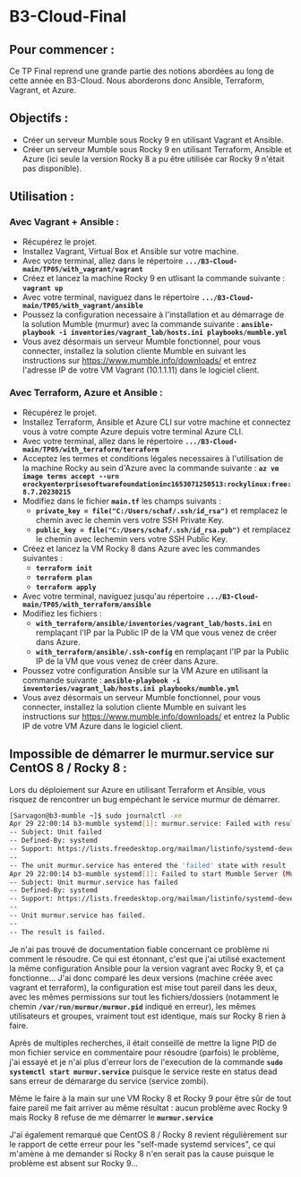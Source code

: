 # B3-Cloud-Final



## Pour commencer :

Ce TP Final reprend une grande partie des notions abordées au long de cette année en B3-Cloud. Nous aborderons donc Ansible, Terraform, Vagrant, et Azure.
## Objectifs :

- Créer un serveur Mumble sous Rocky 9 en utilisant Vagrant et Ansible.
- Créer un serveur Mumble sous Rocky 9 en utilisant Terraform, Ansible et Azure (ici seule la version Rocky 8 a pu être utilisée car Rocky 9 n'était pas disponible).

## Utilisation :
### Avec Vagrant + Ansible :
- Récupérez le projet.
- Installez Vagrant, Virtual Box et Ansible sur votre machine.
- Avec votre terminal, allez dans le répertoire **```.../B3-Cloud-main/TP05/with_vagrant/vagrant```**
- Créez et lancez la machine Rocky 9 en utlisant la commande suivante : **```vagrant up```**
- Avec votre terminal, naviguez dans le répertoire **```.../B3-Cloud-main/TP05/with_vagrant/ansible```**
- Poussez la configuration necessaire à l'installation et au démarrage de la solution Mumble (murmur) avec la commande suivante : **```ansible-playbook -i inventories/vagrant_lab/hosts.ini playbooks/mumble.yml```**
- Vous avez désormais un serveur Mumble fonctionnel, pour vous connecter, installez la solution cliente Mumble en suivant les instructions sur https://www.mumble.info/downloads/ et entrez l'adresse IP de votre VM Vagrant (10.1.1.11) dans le logiciel client.

### Avec Terraform, Azure et Ansible :
- Récupérez le projet.
- Installez Terraform, Ansible et Azure CLI sur votre machine et connectez vous à votre compte Azure depuis votre terminal Azure CLI.
- Avec votre terminal, allez dans le répertoire **```.../B3-Cloud-main/TP05/with_terraform/terraform```**
- Acceptez les termes et conditions légales necessaires à l'utilisation de la machine Rocky au sein d'Azure avec la commande suivante : **```az vm image terms accept --urn erockyenterprisesoftwarefoundationinc1653071250513:rockylinux:free:8.7.20230215```**
- Modifiez dans le fichier **```main.tf```** les champs suivants :
    - **```private_key = file("C:/Users/schaf/.ssh/id_rsa")```** et remplacez le chemin avec le chemin vers votre SSH Private Key.
    - **```public_key = file("C:/Users/schaf/.ssh/id_rsa.pub")```** et remplacez le chemin avec lechemin vers votre SSH Public Key.
- Créez et lancez la VM Rocky 8 dans Azure avec les commandes suivantes :
    - **```terraform init```**
    - **```terraform plan```**
    - **```terraform apply```**
- Avec votre terminal, naviguez jusqu'au répertoire **```.../B3-Cloud-main/TP05/with_terraform/ansible```**
- Modifiez les fichiers :
    - **```with_terraform/ansible/inventories/vagrant_lab/hosts.ini```** en remplaçant l'IP par la Public IP de la VM que vous venez de créer dans Azure.
    - **```with_terraform/ansible/.ssh-config```** en remplaçant l'IP par la Public IP de la VM que vous venez de créer dans Azure.
- Poussez votre configuration Ansible sur la VM Azure en utilisant la commande suivante : **```ansible-playbook -i inventories/vagrant_lab/hosts.ini playbooks/mumble.yml```**
- Vous avez désormais un serveur Mumble fonctionnel, pour vous connecter, installez la solution cliente Mumble en suivant les instructions sur https://www.mumble.info/downloads/ et entrez la Public IP de votre VM Azure dans le logiciel client.

## Impossible de démarrer le murmur.service sur CentOS 8 / Rocky 8 :
Lors du déploiement sur Azure en utilisant Terraform et Ansible, vous risquez de rencontrer un bug empéchant le service murmur de démarrer.
```bash
[Sarvagon@b3-mumble ~]$ sudo journalctl -xe
Apr 29 22:00:14 b3-mumble systemd[1]: murmur.service: Failed with result 'protocol'.
-- Subject: Unit failed
-- Defined-By: systemd
-- Support: https://lists.freedesktop.org/mailman/listinfo/systemd-devel
-- 
-- The unit murmur.service has entered the 'failed' state with result 'protocol'.
Apr 29 22:00:14 b3-mumble systemd[1]: Failed to start Mumble Server (Murmur).
-- Subject: Unit murmur.service has failed
-- Defined-By: systemd
-- Support: https://lists.freedesktop.org/mailman/listinfo/systemd-devel
-- 
-- Unit murmur.service has failed.
-- 
-- The result is failed.
```
Je n'ai pas trouvé de documentation fiable concernant ce problème ni comment le résoudre. Ce qui est étonnant, c'est que j'ai utilisé exactement la même configuration Ansible pour la version vagrant avec Rocky 9, et ça fonctionne... J'ai donc comparé les deux versions (machine créée avec vagrant et terraform), la configuration est mise tout pareil dans les deux, avec les mêmes permissions sur tout les fichiers/dossiers (notamment le chemin **```/var/run/murmur/murmur.pid```** indiqué en erreur), les mêmes utilisateurs et groupes, vraiment tout est identique, mais sur Rocky 8 rien à faire. 

Après de multiples recherches, il était conseillé de mettre la ligne PID de mon fichier service en commentaire pour résoudre (parfois) le problème, j'ai essayé et je n'ai plus d'erreur lors de l'execution de la commande **```sudo systemctl start murmur.service```** puisque le service reste en status dead sans erreur de démararge du service (service zombi). 

Même le faire à la main sur une VM Rocky 8 et Rocky 9 pour être sûr de tout faire pareil me fait arriver au même résultat : aucun problème avec Rocky 9 mais Rocky 8 refuse de me démarrer le **```murmur.service```**

J'ai également remarqué que CentOS 8 / Rocky 8 revient régulièrement sur le rapport de cette erreur pour les "self-made systemd services", ce qui m'amène à me demander si Rocky 8 n'en serait pas la cause puisque le problème est absent sur Rocky 9...